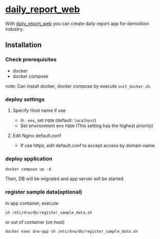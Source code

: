 # [daily_report_web](https://github.com/obeh29380/daily_report_web)

With [daily_report_web](https://github.com/obeh29380/daily_report_web) you can create daily report app for demolition industry.

## Installation

### Check prerequisites

- docker  
- docker compose  

note: Can install docker, docker compose by execute `init_docker.sh`.

### deploy settings

1. Specify Host name if use
    - In `.env`, set `FQDN` (default: `localhost`)
    - Set environment env `FQDN` (This setting has the highest priority)

2. Edit Nginx default.conf
    - If use https, edit default.conf to accept access by domain name.

### deploy application

```
docker compose up -d
```

Then, DB will be migrated and app server will be started.

### register sample data(optional)

In app container, execute
```
sh /etc/drw/db/register_sample_data.sh
```

or out of container (on host)
```
docker exec drw-app sh /etc/drw/db/register_sample_data.sh
```
